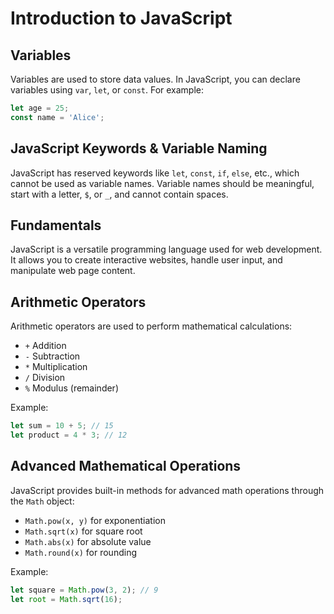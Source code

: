# Introduction to JavaScript

## Variables

Variables are used to store data values. In JavaScript, you can declare variables using `var`, `let`, or `const`. For example:

```js
let age = 25;
const name = 'Alice';
```

## JavaScript Keywords & Variable Naming

JavaScript has reserved keywords like `let`, `const`, `if`, `else`, etc., which cannot be used as variable names. Variable names should be meaningful, start with a letter, `$`, or `_`, and cannot contain spaces.

## Fundamentals

JavaScript is a versatile programming language used for web development. It allows you to create interactive websites, handle user input, and manipulate web page content.

## Arithmetic Operators

Arithmetic operators are used to perform mathematical calculations:

- `+` Addition
- `-` Subtraction
- `*` Multiplication
- `/` Division
- `%` Modulus (remainder)

Example:

```js
let sum = 10 + 5; // 15
let product = 4 * 3; // 12
```

## Advanced Mathematical Operations

JavaScript provides built-in methods for advanced math operations through the `Math` object:

- `Math.pow(x, y)` for exponentiation
- `Math.sqrt(x)` for square root
- `Math.abs(x)` for absolute value
- `Math.round(x)` for rounding

Example:

```js
let square = Math.pow(3, 2); // 9
let root = Math.sqrt(16);
```
